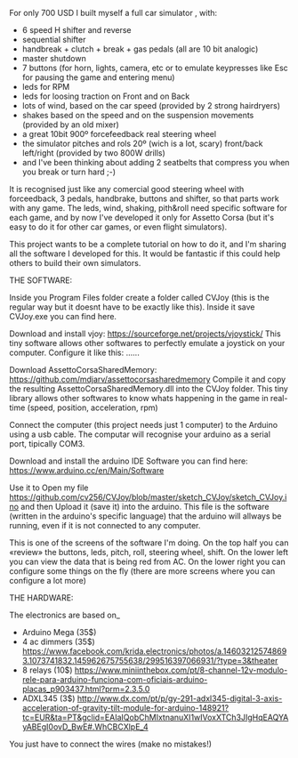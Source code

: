 For only 700 USD I  built myself a full car simulator , with:
- 6 speed H shifter and reverse
- sequential shifter
- handbreak + clutch + break + gas pedals (all are 10 bit analogic)
- master shutdown
- 7 buttons (for horn, lights, camera, etc or to emulate keypresses like Esc for pausing the game and entering menu)
- leds for RPM
- leds for loosing traction on Front and on Back
- lots of wind, based on the car speed (provided by 2 strong hairdryers)
- shakes based on the speed and on the suspension movements (provided by an old mixer)
- a great 10bit 900º forcefeedback real steering wheel
- the simulator pitches and rols 20º (wich is a lot, scary) front/back left/right (provided by two 800W drills)
- and I've been thinking about adding 2 seatbelts that compress you when you break or turn hard ;-)

It is recognised just like any comercial good steering wheel with forceedback, 3 pedals, handbrake, buttons and shifter, so that parts work with any game.
The leds, wind, shaking, pith&roll need specific software for each game, and by now I've developed it only for Assetto Corsa (but it's easy to do it for other car games, or even flight simulators).

This project wants to be a complete tutorial on how to do it, and I'm sharing all the software I developed for this. It would be fantastic if this could help others to build their own simulators.



THE SOFTWARE:

Inside you Program Files folder create a folder called CVJoy (this is the regular way but it doesnt have to be exactly like this).
Inside it save CVJoy.exe you can find here.

Download and install vjoy: https://sourceforge.net/projects/vjoystick/
This tiny software allows other softwares to perfectly emulate a joystick on your computer. Configure it like this:
......

Download AssettoCorsaSharedMemory: https://github.com/mdjarv/assettocorsasharedmemory
Compile it and copy the resulting AssettoCorsaSharedMemory.dll into the CVJoy folder.
This tiny library allows other softwares to know whats happening in the game in real-time (speed, position, acceleration, rpm)

Connect the computer (this project needs just 1 computer) to the Arduino using a usb cable. The computar will recognise your arduino as a serial port, tipically COM3.

Download and install the arduino IDE Software you can find here: https://www.arduino.cc/en/Main/Software

Use it to Open my file https://github.com/cv256/CVJoy/blob/master/sketch_CVJoy/sketch_CVJoy.ino
and then Upload it (save it) into the arduino. This file is the software (written in the arduino's specific language) that the arduino will allways be running, even if it is not connected to any computer.

This is one of the screens of the software I'm doing.
On the top half you can «review» the buttons, leds, pitch, roll, steering wheel, shift.
On the lower left you can view the data that is being red from AC.
On the lower right you can configure some things on the fly (there are more screens where you can configure a lot more)


THE HARDWARE:

The electronics are based on_
- Arduino Mega (35$) 
- 4 ac dimmers (35$) https://www.facebook.com/krida.electronics/photos/a.146032125748693.1073741832.145962675755638/299516397066931/?type=3&theater
- 8 relays (10$) https://www.miniinthebox.com/pt/8-channel-12v-modulo-rele-para-arduino-funciona-com-oficiais-arduino-placas_p903437.html?prm=2.3.5.0
- ADXL345 (3$) http://www.dx.com/pt/p/gy-291-adxl345-digital-3-axis-acceleration-of-gravity-tilt-module-for-arduino-148921?tc=EUR&ta=PT&gclid=EAIaIQobChMIxtnanuXI1wIVoxXTCh3JIgHqEAQYAyABEgI0ovD_BwE#.WhCBCXlpE_4

You just have to connect the wires (make no mistakes!)

